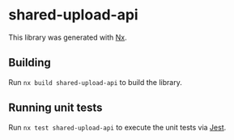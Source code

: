 # shared-upload-api

This library was generated with [Nx](https://nx.dev).

## Building

Run `nx build shared-upload-api` to build the library.

## Running unit tests

Run `nx test shared-upload-api` to execute the unit tests via [Jest](https://jestjs.io).
